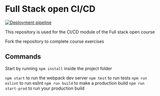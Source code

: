 # Full Stack open CI/CD
[![Deployment pipeline](https://github.com/thomsva/full-stack-open-pokedex/actions/workflows/pipeline.yml/badge.svg)](https://github.com/thomsva/full-stack-open-pokedex/actions/workflows/pipeline.yml)

This repository is used for the CI/CD module of the Full stack open course

Fork the repository to complete course exercises

## Commands

Start by running `npm install` inside the project folder

`npm start` to run the webpack dev server
`npm test` to run tests
`npm run eslint` to run eslint
`npm run build` to make a production build
`npm run start-prod` to run your production build
